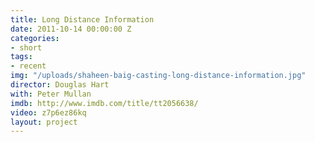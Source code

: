 ```yaml
---
title: Long Distance Information
date: 2011-10-14 00:00:00 Z
categories:
- short
tags:
- recent
img: "/uploads/shaheen-baig-casting-long-distance-information.jpg"
director: Douglas Hart
with: Peter Mullan
imdb: http://www.imdb.com/title/tt2056638/
video: z7p6ez86kq
layout: project
---
```


